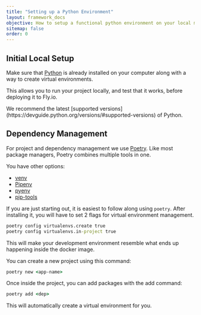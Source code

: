 ```yaml
---
title: "Setting up a Python Environment"
layout: framework_docs
objective: How to setup a functional python environment on your local machine
sitemap: false
order: 0
---
```


## Initial Local Setup

Make sure that [Python](https://www.python.org/) is already installed on your computer along with a way to create virtual environments.

This allows you to run your project locally, and test that it works, before deploying it to Fly.io.

<section class="callout">
We recommend the latest [supported versions](https://devguide.python.org/versions/#supported-versions) of Python.
</section>

## Dependency Management

For project and dependency management we use [Poetry](https://python-poetry.org/). Like most package managers, Poetry combines multiple tools in one. 

You have other options:
- [venv](https://docs.python.org/3/library/venv.html#module-venv)
- [Pipenv](https://github.com/pypa/pipenv)
- [pyenv](https://github.com/pyenv/pyenv)
- [pip-tools](https://pypi.org/project/pip-tools/)

If you are just starting out, it is easiest to follow along using `poetry`. 
After installing it, you will have to set 2 flags for virtual environment management.

```cmd
poetry config virtualenvs.create true
poetry config virtualenvs.in-project true
```

This will make your development environment resemble what ends up happening inside the docker image. 

You can create a new project using this command:

```cmd
poetry new <app-name>
```

Once inside the project, you can add packages with the add command:

```cmd
poetry add <dep>
```

This will automatically create a virtual environment for you. 

